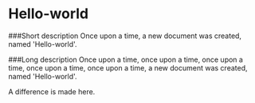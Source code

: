 # Hello-world
###Short description
Once upon a time, a new document was created, named 'Hello-world'.

###Long description
Once upon a time, once upon a time, once upon a time, once upon a time, once upon a time, a new document was created, named 'Hello-world'.

A difference is made here.
